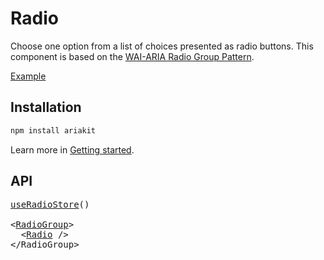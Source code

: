 # Radio

<p data-description>
  Choose one option from a list of choices presented as radio buttons. This component is based on the <a href="https://www.w3.org/WAI/ARIA/apg/patterns/radiobutton/">WAI-ARIA Radio Group Pattern</a>.
</p>

<a href="../examples/radio/index.tsx" data-playground>Example</a>

## Installation

```sh
npm install ariakit
```

Learn more in [Getting started](/guide/getting-started).

## API

<pre data-api>
<a href="/apis/radio-store">useRadioStore</a>()

&lt;<a href="/apis/radio">RadioGroup</a>&gt;
  &lt;<a href="/apis/radio">Radio</a> /&gt;
&lt;/RadioGroup&gt;
</pre>
